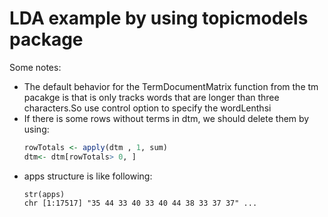






# LDA example by using topicmodels package

Some notes:

* The default behavior for the TermDocumentMatrix function from the tm pacakge is that is only tracks words that are longer than three characters.So use control option to specify the wordLenthsi
* If there is some rows without terms in dtm, we should delete them by using:      
  ```r
  rowTotals <- apply(dtm , 1, sum)
  dtm<- dtm[rowTotals> 0, ]
  ```
 * apps structure is like following:
   ```
   str(apps)
   chr [1:17517] "35 44 33 40 33 40 44 38 33 37 37" ... 
   ```
